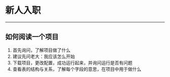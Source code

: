 # 新人入职

---

## 如何阅读一个项目

1. 首先询问，了解项目做了什么
2. 建议先问老大：我应该怎么开始
3. 下载项目，更改配置，成功运行起来，并询问运行是否有问题
4. 查看表的结构与关系，了解每个字段的意思，在项目中用于做什么

